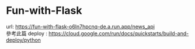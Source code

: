 # Fun-with-Flask

url: https://fun-with-flask-o6ln7hpcnq-de.a.run.app/news_api <br>
參考此篇 deploy : https://cloud.google.com/run/docs/quickstarts/build-and-deploy/python
